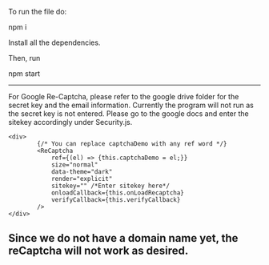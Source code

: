 To run the file do:

npm i

Install all the dependencies.

Then, run 

npm start

------------------------------------------------------------------------------------------------------------------------
For Google Re-Captcha, please refer to the google drive folder for the secret key and the email information.
Currently the program will not run as the secret key is not entered. Please go to the google docs and enter the sitekey accordingly under Security.js.
```
<div>
        {/* You can replace captchaDemo with any ref word */}
        <ReCaptcha
            ref={(el) => {this.captchaDemo = el;}}
            size="normal"
            data-theme="dark"            
            render="explicit"
            sitekey="" /*Enter sitekey here*/
            onloadCallback={this.onLoadRecaptcha}
            verifyCallback={this.verifyCallback}
        />
</div>
```
Since we do not have a domain name yet, the reCaptcha will not work as desired.
------------------------------------------------------------------------------------------------------------------------
